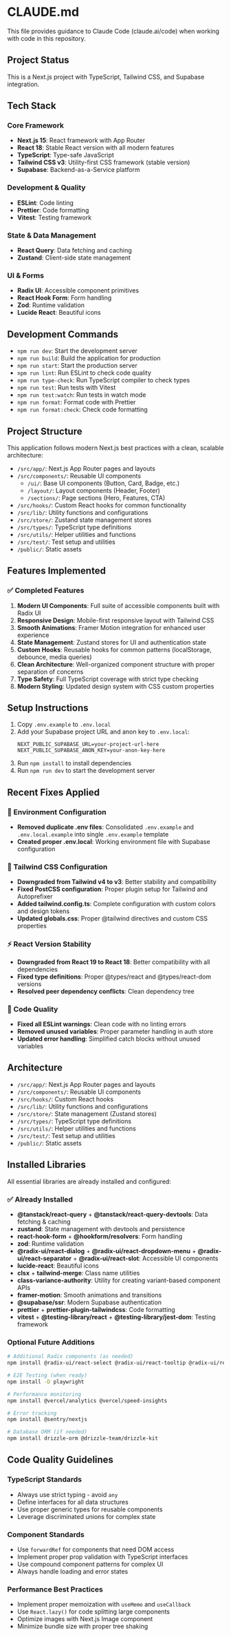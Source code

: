 # CLAUDE.md

This file provides guidance to Claude Code (claude.ai/code) when working with code in this repository.

## Project Status

This is a Next.js project with TypeScript, Tailwind CSS, and Supabase integration.

## Tech Stack

### Core Framework

- **Next.js 15**: React framework with App Router
- **React 18**: Stable React version with all modern features
- **TypeScript**: Type-safe JavaScript
- **Tailwind CSS v3**: Utility-first CSS framework (stable version)
- **Supabase**: Backend-as-a-Service platform

### Development & Quality

- **ESLint**: Code linting
- **Prettier**: Code formatting
- **Vitest**: Testing framework

### State & Data Management

- **React Query**: Data fetching and caching
- **Zustand**: Client-side state management

### UI & Forms

- **Radix UI**: Accessible component primitives
- **React Hook Form**: Form handling
- **Zod**: Runtime validation
- **Lucide React**: Beautiful icons

## Development Commands

- `npm run dev`: Start the development server
- `npm run build`: Build the application for production
- `npm run start`: Start the production server
- `npm run lint`: Run ESLint to check code quality
- `npm run type-check`: Run TypeScript compiler to check types
- `npm run test`: Run tests with Vitest
- `npm run test:watch`: Run tests in watch mode
- `npm run format`: Format code with Prettier
- `npm run format:check`: Check code formatting

## Project Structure

This application follows modern Next.js best practices with a clean, scalable architecture:

- `/src/app/`: Next.js App Router pages and layouts
- `/src/components/`: Reusable UI components
  - `/ui/`: Base UI components (Button, Card, Badge, etc.)
  - `/layout/`: Layout components (Header, Footer)
  - `/sections/`: Page sections (Hero, Features, CTA)
- `/src/hooks/`: Custom React hooks for common functionality
- `/src/lib/`: Utility functions and configurations
- `/src/store/`: Zustand state management stores
- `/src/types/`: TypeScript type definitions
- `/src/utils/`: Helper utilities and functions
- `/src/test/`: Test setup and utilities
- `/public/`: Static assets

## Features Implemented

### ✅ Completed Features

1. **Modern UI Components**: Full suite of accessible components built with Radix UI
2. **Responsive Design**: Mobile-first responsive layout with Tailwind CSS
3. **Smooth Animations**: Framer Motion integration for enhanced user experience
4. **State Management**: Zustand stores for UI and authentication state
5. **Custom Hooks**: Reusable hooks for common patterns (localStorage, debounce, media queries)
6. **Clean Architecture**: Well-organized component structure with proper separation of concerns
7. **Type Safety**: Full TypeScript coverage with strict type checking
8. **Modern Styling**: Updated design system with CSS custom properties

## Setup Instructions

1. Copy `.env.example` to `.env.local`
2. Add your Supabase project URL and anon key to `.env.local`:
   ```
   NEXT_PUBLIC_SUPABASE_URL=your-project-url-here
   NEXT_PUBLIC_SUPABASE_ANON_KEY=your-anon-key-here
   ```
3. Run `npm install` to install dependencies
4. Run `npm run dev` to start the development server

## Recent Fixes Applied

### 🔧 Environment Configuration
- **Removed duplicate .env files**: Consolidated `.env.example` and `.env.local.example` into single `.env.example` template
- **Created proper .env.local**: Working environment file with Supabase configuration

### 🎨 Tailwind CSS Configuration  
- **Downgraded from Tailwind v4 to v3**: Better stability and compatibility
- **Fixed PostCSS configuration**: Proper plugin setup for Tailwind and Autoprefixer
- **Added tailwind.config.ts**: Complete configuration with custom colors and design tokens
- **Updated globals.css**: Proper @tailwind directives and custom CSS properties

### ⚡ React Version Stability
- **Downgraded from React 19 to React 18**: Better compatibility with all dependencies
- **Fixed type definitions**: Proper @types/react and @types/react-dom versions
- **Resolved peer dependency conflicts**: Clean dependency tree

### 🧹 Code Quality
- **Fixed all ESLint warnings**: Clean code with no linting errors
- **Removed unused variables**: Proper parameter handling in auth store
- **Updated error handling**: Simplified catch blocks without unused variables

## Architecture

- `/src/app/`: Next.js App Router pages and layouts
- `/src/components/`: Reusable UI components
- `/src/hooks/`: Custom React hooks
- `/src/lib/`: Utility functions and configurations
- `/src/store/`: State management (Zustand stores)
- `/src/types/`: TypeScript type definitions
- `/src/utils/`: Helper utilities and functions
- `/src/test/`: Test setup and utilities
- `/public/`: Static assets

## Installed Libraries

All essential libraries are already installed and configured:

### ✅ Already Installed

- **@tanstack/react-query** + **@tanstack/react-query-devtools**: Data fetching & caching
- **zustand**: State management with devtools and persistence
- **react-hook-form** + **@hookform/resolvers**: Form handling
- **zod**: Runtime validation
- **@radix-ui/react-dialog** + **@radix-ui/react-dropdown-menu** + **@radix-ui/react-separator** + **@radix-ui/react-slot**: Accessible UI components
- **lucide-react**: Beautiful icons
- **clsx** + **tailwind-merge**: Class name utilities
- **class-variance-authority**: Utility for creating variant-based component APIs
- **framer-motion**: Smooth animations and transitions
- **@supabase/ssr**: Modern Supabase authentication
- **prettier** + **prettier-plugin-tailwindcss**: Code formatting
- **vitest** + **@testing-library/react** + **@testing-library/jest-dom**: Testing framework

### Optional Future Additions

```bash
# Additional Radix components (as needed)
npm install @radix-ui/react-select @radix-ui/react-tooltip @radix-ui/react-tabs

# E2E Testing (when ready)
npm install -D playwright

# Performance monitoring
npm install @vercel/analytics @vercel/speed-insights

# Error tracking
npm install @sentry/nextjs

# Database ORM (if needed)
npm install drizzle-orm @drizzle-team/drizzle-kit
```

## Code Quality Guidelines

### TypeScript Standards

- Always use strict typing - avoid `any`
- Define interfaces for all data structures
- Use proper generic types for reusable components
- Leverage discriminated unions for complex state

### Component Standards

- Use `forwardRef` for components that need DOM access
- Implement proper prop validation with TypeScript interfaces
- Use compound component patterns for complex UI
- Always handle loading and error states

### Performance Best Practices

- Implement proper memoization with `useMemo` and `useCallback`
- Use `React.lazy()` for code splitting large components
- Optimize images with Next.js Image component
- Minimize bundle size with proper tree shaking
